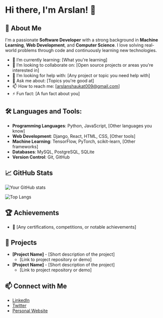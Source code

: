 # Hi there, I'm Arslan! 👋

## 🚀 About Me
I'm a passionate **Software Developer** with a strong background in **Machine Learning**, **Web Development**, and **Computer Science**. I love solving real-world problems through code and continuously learning new technologies.

- 🌱 I’m currently learning: [What you're learning]
- 👯 I’m looking to collaborate on: [Open source projects or areas you're interested in]
- 🤔 I’m looking for help with: [Any project or topic you need help with]
- 💬 Ask me about: [Topics you're good at]
- 📫 How to reach me: [arslanshaukat009@gmail.com]
- ⚡ Fun fact: [A fun fact about you]

## 🛠️ Languages and Tools:
- **Programming Languages**: Python, JavaScript, [Other languages you know]
- **Web Development**: Django, React, HTML, CSS, [Other tools]
- **Machine Learning**: TensorFlow, PyTorch, scikit-learn, [Other frameworks]
- **Databases**: MySQL, PostgreSQL, SQLite
- **Version Control**: Git, GitHub

## 📈 GitHub Stats
![Your GitHub stats](https://github-readme-stats.vercel.app/api?username=yourusername&show_icons=true&theme=radical)

![Top Langs](https://github-readme-stats.vercel.app/api/top-langs/?username=yourusername&layout=compact&theme=radical)

## 🏆 Achievements
- 🥇 [Any certifications, competitions, or notable achievements]

## 💼 Projects
- **[Project Name]** - [Short description of the project]
  - [Link to project repository or demo]
- **[Project Name]** - [Short description of the project]
  - [Link to project repository or demo]

## 📫 Connect with Me
- [LinkedIn]([https://www.linkedin.com/in/yourprofile/](https://www.linkedin.com/in/arslan-shaukat-12503a155/))
- [Twitter](https://twitter.com/arslanshaukatsb/)
- [Personal Website](https://arslan-sb.github.io/)

<!--
**arslan-sb/arslan-sb** is a ✨ _special_ ✨ repository because its `README.md` (this file) appears on your GitHub profile.

Here are some ideas to get you started:

- 🔭 I’m currently working on ...
- 🌱 I’m currently learning ...
- 👯 I’m looking to collaborate on ...
- 🤔 I’m looking for help with ...
- 💬 Ask me about ...
- 📫 How to reach me: ...
- 😄 Pronouns: ...
- ⚡ Fun fact: ...
-->
